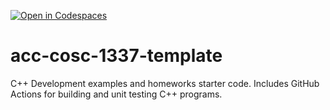 [![Open in Codespaces](https://classroom.github.com/assets/launch-codespace-f4981d0f882b2a3f0472912d15f9806d57e124e0fc890972558857b51b24a6f9.svg)](https://classroom.github.com/open-in-codespaces?assignment_repo_id=9876039)
# acc-cosc-1337-template
C++ Development examples and homeworks starter code.  Includes GitHub Actions for building and unit testing C++ programs.

